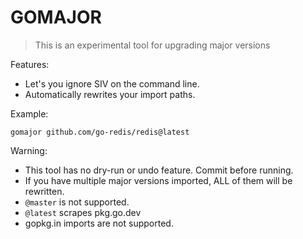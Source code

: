 # GOMAJOR

> This is an experimental tool for upgrading major versions

Features:

* Let's you ignore SIV on the command line.
* Automatically rewrites your import paths.

Example:

```
gomajor github.com/go-redis/redis@latest
```

Warning:

* This tool has no dry-run or undo feature. Commit before running.
* If you have multiple major versions imported, ALL of them will be rewritten.
* `@master` is not supported.
* `@latest` scrapes pkg.go.dev
* gopkg.in imports are not supported.
